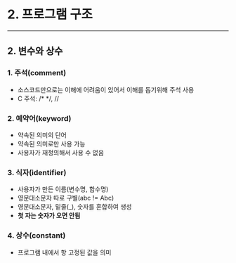 # 2. 프로그램 구조
---
## 2. 변수와 상수
### 1. 주석(comment)
- 소스코드만으로는 이해에 어려움이 있어서 이해를 돕기위해 주석 사용
- C 주석: /*   */, //

### 2. 예약어(keyword)
- 약속된 의미의 단어
- 약속된 의미로만 사용 가능
- 사용자가 재정의해서 사용 수 없음

### 3. 식자(identifier)
- 사용자가 만든 이름(변수명, 함수명)
- 영문대소문자 따로 구별(abc != Abc)
- 영문대소문자, 밑줄(_), 숫자를 혼합하여 생성
- **첫 자는 숫자가 오면 안됨**
	
### 4. 상수(constant)
- 프로그램 내에서 항 고정된 값을 의미
